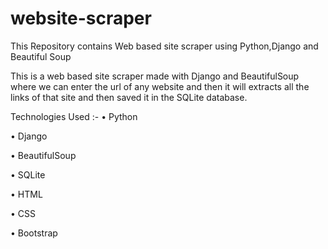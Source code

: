 # website-scraper
This Repository contains Web based site scraper using Python,Django and Beautiful Soup

This is a web based site scraper made with Django and BeautifulSoup where we can enter the url of any website and then it will extracts all the links of that site and then saved it in the SQLite database.

Technologies Used :-
• Python

• Django

• BeautifulSoup

• SQLite

• HTML

• CSS

• Bootstrap
